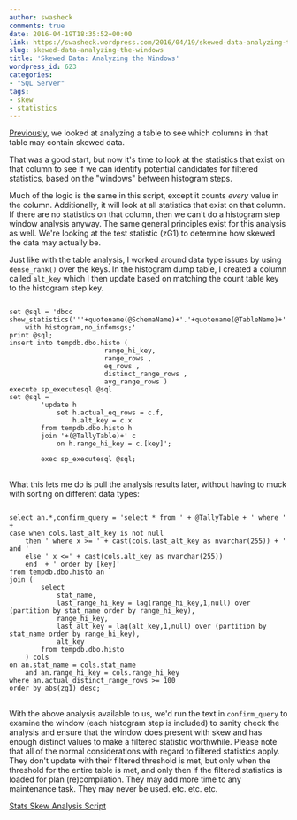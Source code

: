 ```yaml
---
author: swasheck
comments: true
date: 2016-04-19T18:35:52+00:00
link: https://swasheck.wordpress.com/2016/04/19/skewed-data-analyzing-the-windows/
slug: skewed-data-analyzing-the-windows
title: 'Skewed Data: Analyzing the Windows'
wordpress_id: 623
categories: 
- "SQL Server"
tags:
- skew
- statistics
---
```


[Previously](https://swasheck.wordpress.com/2016/04/06/skewed-data-finding-the-columns/), we looked at analyzing a table to see which columns in that table may contain skewed data.

That was a good start, but now it's time to look at the statistics that exist on that column to see if we can identify potential candidates for filtered statistics, based on the "windows" between histogram steps.

Much of the logic is the same in this script, except it counts _every_ value in the column. Additionally, it will look at all statistics that exist on that column. If there are no statistics on that column, then we can't do a histogram step window analysis anyway. The same general principles exist for this analysis as well. We're looking at the test statistic (zG1) to determine how skewed the data may actually be.

Just like with the table analysis, I worked around data type issues by using `dense_rank()` over the keys. In the histogram dump table, I created a column called `alt_key` which I then update based on matching the count table key to the histogram step key.

<pre>
<code>
set @sql = 'dbcc show_statistics('''+quotename(@SchemaName)+'.'+quotename(@TableName)+''','''+@StatName+''') 
    with histogram,no_infomsgs;'
print @sql;     
insert into tempdb.dbo.histo (
                        range_hi_key, 
                        range_rows , 
                        eq_rows , 
                        distinct_range_rows ,
                        avg_range_rows )
execute sp_executesql @sql
set @sql = 
        'update h
            set h.actual_eq_rows = c.f,
                h.alt_key = c.x
        from tempdb.dbo.histo h
        join '+(@TallyTable)+' c 
            on h.range_hi_key = c.[key]';

        exec sp_executesql @sql;
</code>
</pre>

What this lets me do is pull the analysis results later, without having to muck with sorting on different data types:


<pre>
<code>
select an.*,confirm_query = 'select * from ' + @TallyTable + ' where ' +
case when cols.last_alt_key is not null 
    then ' where x >= ' + cast(cols.last_alt_key as nvarchar(255)) + ' and ' 
    else ' x <=' + cast(cols.alt_key as nvarchar(255))
    end  + ' order by [key]'
from tempdb.dbo.histo an
join (
        select 
            stat_name,
            last_range_hi_key = lag(range_hi_key,1,null) over (partition by stat_name order by range_hi_key), 
            range_hi_key,
            last_alt_key = lag(alt_key,1,null) over (partition by stat_name order by range_hi_key), 
            alt_key
        from tempdb.dbo.histo
    ) cols
on an.stat_name = cols.stat_name
    and an.range_hi_key = cols.range_hi_key
where an.actual_distinct_range_rows >= 100
order by abs(zg1) desc;
</code>
</pre>

With the above analysis available to us, we'd run the text in `confirm_query` to examine the window (each histogram step is included) to sanity check the analysis and ensure that the window does present with skew and has enough distinct values to make a filtered statistic worthwhile. Please note that all of the normal considerations with regard to filtered statistics apply. They don't update with their filtered threshold is met, but only when the threshold for the entire table is met, and only then if the filtered statistics is loaded for plan (re)compilation. They may add more time to any maintenance task. They may never be used. etc. etc. etc.

[Stats Skew Analysis Script](https://gitlab.com/swasheck/statistics-scripts/blob/65e6fff5a357dd68acdcf47b7b8d4d1b5be33dac/stats%20skew%20analysis.sql)
